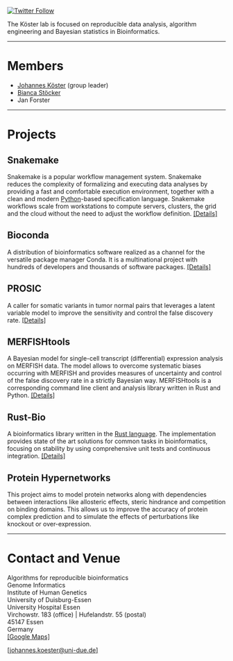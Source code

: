 [![Twitter Follow](https://img.shields.io/twitter/follow/johanneskoester.svg?style=social&label=Follow)](https://twitter.com/johanneskoester)

The Köster lab is focused on reproducible data analysis, algorithm engineering and Bayesian statistics in Bioinformatics.

----

# Members

* [Johannes Köster](https://johanneskoester.bitbucket.io) (group leader)
* [Bianca Stöcker](http://genomeinformatics.uni-due.de/people/bianca-stocker)
* Jan Forster

----

# Projects

## Snakemake

Snakemake is a popular workflow management system. Snakemake reduces the complexity of formalizing and executing data analyses by providing a fast and comfortable execution environment, together with a clean and modern [Python](https://www.python.org)-based specification language. Snakemake workflows scale from workstations to compute servers, clusters, the grid and the cloud without the need to adjust the workflow definition. [[Details]](https://snakemake.bitbucket.io)

## Bioconda

A distribution of bioinformatics software realized as a channel for the versatile package manager Conda. It is a multinational project with hundreds of developers and thousands of software packages. [[Details]](https://bioconda.github.io)

## PROSIC

A caller for somatic variants in tumor normal pairs that leverages a latent variable model to improve the sensitivity and control the false discovery rate. [[Details]](https://prosic.github.io)

## MERFISHtools

A Bayesian model for single-cell transcript (differential) expression analysis on MERFISH data. The model allows to overcome systematic biases occurring with MERFISH and provides measures of uncertainty and control of the false discovery rate in a strictly Bayesian way. MERFISHtools is a corresponding command line client and analysis library written in Rust and Python. [[Details]](https://merfishtools.github.io)

## Rust-Bio

A bioinformatics library written in the [Rust language](https://rust-lang.org). The implementation provides state of the art solutions for common tasks in bioinformatics, focusing on stability by using comprehensive unit tests and continuous integration. [[Details]](https://rust-bio.github.io)


## Protein Hypernetworks

This project aims to model protein networks along with dependencies between interactions like allosteric effects, steric hindrance and competition on binding domains. This allows us to improve the accuracy of protein complex prediction and to simulate the effects of perturbations like knockout or over-expression.

----

# Contact and Venue

Algorithms for reproducible bioinformatics  
Genome Informatics  
Institute of Human Genetics  
University of Duisburg-Essen   
University Hospital Essen  
Virchowstr. 183 (office) | Hufelandstr. 55 (postal)  
45147 Essen  
Germany  
[[Google Maps]](https://goo.gl/maps/hz5D7dc2tD32)

[[johannes.koester@uni-due.de]](mailto:johannes.koester@uni-due.de)
